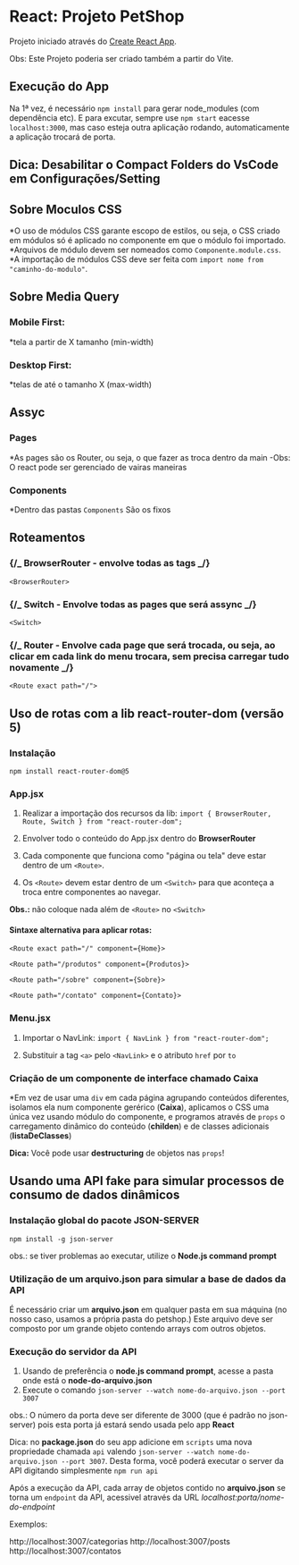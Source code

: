 # React: Projeto PetShop

Projeto iniciado através do [Create React App](https://github.com/facebook/create-react-app).

Obs: Este Projeto poderia ser criado também a partir do Vite.

## Execução do App

Na 1ª vez, é necessário `npm install` para gerar node_modules (com dependência etc). E para excutar, sempre use `npm start` eacesse `localhost:3000`, mas caso esteja outra aplicação rodando, automaticamente a aplicação trocará de porta.

## Dica: Desabilitar o Compact Folders do VsCode em Configurações/Setting

## Sobre Moculos CSS

\*O uso de módulos CSS garante escopo de estilos, ou seja, o CSS criado em módulos só é aplicado no componente em que o módulo foi importado.
\*Arquivos de módulo devem ser nomeados como `Componente.module.css`.
\*A importação de módulos CSS deve ser feita com `import nome from "caminho-do-modulo"`.

## Sobre Media Query

### Mobile First:

\*tela a partir de X tamanho (min-width)

### Desktop First:

\*telas de até o tamanho X (max-width)

## Assyc

### Pages

\*As pages são os Router, ou seja, o que fazer as troca dentro da main
-Obs: O react pode ser gerenciado de vairas maneiras

### Components

\*Dentro das pastas `Components` São os fixos

## Roteamentos

### {/_ BrowserRouter - envolve todas as tags _/}

    <BrowserRouter>

### {/_ Switch - Envolve todas as pages que será assync _/}

    <Switch>

### {/_ Router - Envolve cada page que será trocada, ou seja, ao clicar em cada link do menu trocara, sem precisa carregar tudo novamente _/}

    <Route exact path="/">

## Uso de rotas com a lib react-router-dom (versão 5)

### Instalação

`npm install react-router-dom@5`

### App.jsx

1. Realizar a importação dos recursos da lib:
   `import { BrowserRouter, Route, Switch } from "react-router-dom";`

2. Envolver todo o conteúdo do App.jsx dentro do **BrowserRouter**

3. Cada componente que funciona como "página ou tela" deve estar dentro de um `<Route>`.

4. Os `<Route>` devem estar dentro de um `<Switch>` para que aconteça a troca entre componentes ao navegar.

**Obs.:** não coloque nada além de `<Route>` no `<Switch>`

#### Sintaxe alternativa para aplicar rotas:

`<Route exact path="/" component={Home}>`

`<Route path="/produtos" component={Produtos}>`

`<Route path="/sobre" component={Sobre}>`

`<Route path="/contato" component={Contato}>`

### Menu.jsx

1. Importar o NavLink:
   `import { NavLink } from "react-router-dom";`

2. Substituir a tag `<a>` pelo `<NavLink>` e o atributo `href` por `to`

### Criação de um componente de interface chamado Caixa

\*Em vez de usar uma `div` em cada página agrupando conteúdos diferentes, isolamos ela num componente gerérico (**Caixa**), aplicamos o CSS uma única vez usando módulo do componente, e programos através de `props` o carregamento dinâmico do conteúdo (**childen**) e de classes adicionais (**listaDeClasses**)

**Dica:** Você pode usar **destructuring** de objetos nas `props`!

## Usando uma API fake para simular processos de consumo de dados dinâmicos

### Instalação global do pacote **JSON-SERVER**

`npm install -g json-server`

obs.: se tiver problemas ao executar, utilize o **Node.js command prompt**

### Utilização de um arquivo.json para simular a base de dados da API

É necessário criar um **arquivo.json** em qualquer pasta em sua máquina (no nosso caso, usamos a própria pasta do petshop.) Este arquivo deve ser composto por um grande objeto contendo arrays com outros objetos.

### Execução do servidor da API

1. Usando de preferência o **node.js command prompt**, acesse a pasta onde está o **node-do-arquivo.json**
2. Execute o comando `json-server --watch nome-do-arquivo.json --port 3007`

obs.: O número da porta deve ser diferente de 3000 (que é padrão no json-server) pois esta porta já estará sendo usada pelo app **React**

Dica: no **package.json** do seu app adicione em `scripts` uma nova propriedade chamada `api` valendo `json-server --watch nome-do-arquivo.json --port 3007`. Desta forma, você poderá executar o server da API digitando simplesmente `npm run api`

Após a execução da API, cada array de objetos contido no **arquivo.json** se torna um `endpoint` da API, acessivel através da URL _localhost:porta/nome-do-endpoint_

Exemplos:

http://localhost:3007/categorias
http://localhost:3007/posts
http://localhost:3007/contatos
